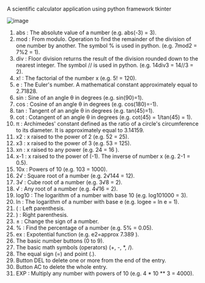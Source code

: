 A scientific calculator  application using python framework tkinter

![image](https://github.com/KokilaR28/Scientific-calculator-/assets/142500123/2269b688-7ea2-4c6b-9de1-f78ef45fe1da)


1.	abs : The absolute value of a number (e.g. abs(-3) = 3).
2.	mod : From modulo. Operation to find the remainder of the division of one number by another. The symbol % is used in python. (e.g. 7mod2 = 7%2 = 1).
3.	div : Floor division returns the result of the division rounded down to the nearest integer. The symbol // is used in python. (e.g. 14div3 = 14//3 = 2).
4.	x! : The factorial of the number x (e.g. 5! = 120).
5.	e : The Euler's number. A mathematical constant approximately equal to 2.71828.
6.	sin : Sine of an angle θ in degrees (e.g. sin(90)=1).
7.	cos : Cosine of an angle θ in degrees (e.g. cos(180)=-1).
8.	tan : Tangent of an angle θ in degrees (e.g. tan(45)=1).
9.	cot : Cotangent of an angle θ in degrees (e.g. cot(45) = 1/tan(45) = 1).
10.	π : Archimedes' constant defined as the ratio of a circle's circumference to its diameter. It is approximately equal to 3.14159.
11.	x2 : x raised to the power of 2 (e.g. 52 = 25).
12.	x3 : x raised to the power of 3 (e.g. 53 = 125).
13.	xn : x raised to any power (e.g. 24 = 16 ).
14.	x-1 : x raised to the power of (-1). The inverse of number x (e.g. 2-1 = 0.5).
15.	10x : Powers of 10 (e.g. 103 = 1000).
16.	2√ : Square root of a number (e.g. 2√144 = 12).
17.	3√ : Cube root of a number (e.g. 3√8 = 2).
18.	√ : Any root of a number (e.g. 4√16 = 2).
19.	log10 : The logarithm of a number with base 10 (e.g. log101000 = 3).
20.	ln : The logarithm of a number with base e (e.g. logee = ln e = 1).
21.	( : Left parenthesis.
22.	) : Right parenthesis.
23.	± : Change the sign of a number.
24.	% : Find the percentage of a number (e.g. 5% = 0.05).
25.	ex : Expotential function (e.g. e2=approx 7.389 ).
26.	The basic number buttons (0 to 9).
27.	The basic math symbols (operators) (+, -, *, /).
28.	 The equal sign (=) and point (.).
29.	Button DEL to delete one or more from the end of the entry.
30.	Button AC to delete the whole entry.
31.	EXP : Multiply any number with powers of 10 (e.g. 4 * 10 ** 3 = 4000).


